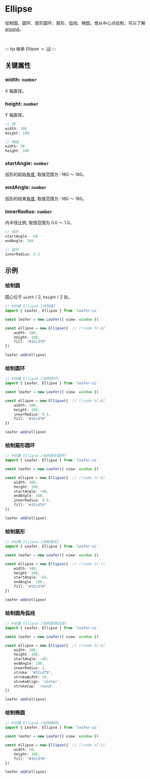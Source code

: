 <script setup>
import Case from '/component/Case.vue'
</script>

# Ellipse

绘制圆、圆环、扇形圆环、扇形、弧线、椭圆，想从中心点绘制，可以了解 [around](/reference/property/around.md)。

<case name="Ellipse" editor=false></case>

<br/>

::: tip 继承
Ellipse &nbsp;>&nbsp; [UI](./UI.md)
:::

## 关键属性

### width: `number`

X 轴直径。

### height: `number`

Y 轴直径。

```ts
// 圆
width: 100
height: 100

// 椭圆
width: 50
height: 100
```

### startAngle: `number`

弧形的起始[角度](../interface/math/Math#rotation), 取值范围为 -180 ～ 180。

### endAngle: `number`

弧形的结束[角度](../interface/math/Math#rotation), 取值范围为 -180 ～ 180。

### innerRadius: `number`

内半径比例, 取值范围为 0.0 ～ 1.0。

```ts
// 扇形
startAngle: -60
endAngle: 180

// 圆环
innerRadius: 0.5
```

<!-- ## 继承元素

### [UI](./UI.md) -->

<!-- ## API

### [Ellipse](/api/classes/Ellipse.md) -->

## 示例

<case name="Ellipse" index=0 editor=false></case>

### 绘制圆

圆心位于 `width` / 2, `height` / 2 处。

```ts
// #创建 Ellipse [绘制圆]
import { Leafer, Ellipse } from 'leafer-ui'

const leafer = new Leafer({ view: window })

const ellipse = new Ellipse({  // [!code hl:6]
    width: 100,
    height: 100,
    fill: "#32cd79"
})

leafer.add(ellipse)
```

<case name="Ellipse" index=1 editor=false></case>

### 绘制圆环

```ts
// #创建 Ellipse [绘制圆环]
import { Leafer, Ellipse } from 'leafer-ui'

const leafer = new Leafer({ view: window })

const ellipse = new Ellipse({  // [!code hl:6]
    width: 100,
    height: 100,
    innerRadius: 0.5,
    fill: "#32cd79"
})

leafer.add(ellipse)
```

<case name="Ellipse" index=2 editor=false></case>

### 绘制扇形圆环

```ts
// #创建 Ellipse [绘制扇形圆环]
import { Leafer, Ellipse } from 'leafer-ui'

const leafer = new Leafer({ view: window })

const ellipse = new Ellipse({  // [!code hl:8]
    width: 100,
    height: 100,
    startAngle: -60,
    endAngle: 180,
    innerRadius: 0.5,
    fill: "#32cd79"
})

leafer.add(ellipse)
```

<case name="Ellipse" index=3 editor=false></case>

### 绘制扇形

```ts
// #创建 Ellipse [绘制扇形]
import { Leafer, Ellipse } from 'leafer-ui'

const leafer = new Leafer({ view: window })

const ellipse = new Ellipse({  // [!code hl:7]
    width: 100,
    height: 100,
    startAngle: -60,
    endAngle: 180,
    fill: "#32cd79"
})

leafer.add(ellipse)
```

<case name="Ellipse" index=4 editor=false></case>

### 绘制圆角弧线

```ts
// #创建 Ellipse [绘制圆角弧线]
import { Leafer, Ellipse } from 'leafer-ui'

const leafer = new Leafer({ view: window })

const ellipse = new Ellipse({  // [!code hl:8]
    width: 100,
    height: 100,
    startAngle: -60,
    endAngle: 180,
    innerRadius: 1,
    stroke: "#32cd79",
    strokeWidth: 10,
    strokeAlign: 'center',
    strokeCap: 'round'
})

leafer.add(ellipse)
```

<case name="Ellipse" index=5 editor=false></case>

### 绘制椭圆

```ts
// #创建 Ellipse [绘制椭圆]
import { Leafer, Ellipse } from 'leafer-ui'

const leafer = new Leafer({ view: window })

const ellipse = new Ellipse({  // [!code hl:5]
    width: 50,
    height: 100,
    fill: "#32cd79"
})

leafer.add(ellipse)
```
